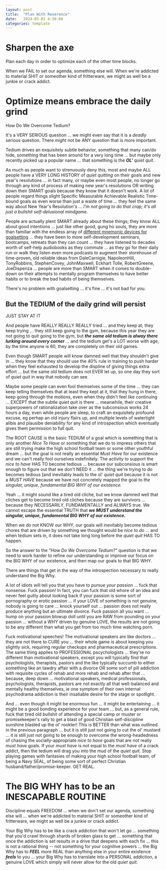 ```yaml
---
layout: post
title:  "Plan With Reverence"
date:   2024-05-01 4:30:00
categories: template
---
```



# Sharpen the axe

Plan each day in order to optimize each of the other time blocks.

When we FAIL to set our agenda, something else will. When we're addicted to material SHIT or someother kind of fritterware, we might as well be a junkie or crack addict.

# Optimize means embrace the daily grind

How Do We Overcome Tedium?

It's a VERY SERIOUS question ... we might even say that it is a *deadly* serious question. There *might* not be ANY question that is more important.

Tedium drives an exquisitely subtle behavior, something that many can/do hide, something that has been around for a very long time ... but maybe only recently picked up a popular name ... that something is the ***OL'*** *quiet quit*.

As much as people want to strenuously deny this, most and maybe ALL people have a VERY LONG HISTORY of *quiet quitting* on their goals and new year's resolutions ... in fact many, or maybe even most people, no longer go through any kind of process of making new year's resolutions OR writing down their SMART goals because they know that it doesn't work. A lot of people regard things slight Specific Measurable Achievable Realistic Time-bound goals as even worse than just a waste of time ... they feel the same way about New Year's Resolution's ... *I'm not going to do that crap; it's all just a bullshit self-delusional mindgame.* 

People are actually plent SMART already about these things; they know ALL about good intentions ... just like other good, gung ho souls, they are more than familiar with the endless array of [different mnemonic devices for goalsetting](https://www.developgoodhabits.com/mnemonic-devices/) ... they have been to more self-development seminars, bootcamps, retreats than they can count ... they have listened to decades worth of self-help audiobooks as they commute ... as they go for their daily run or walk they listen even more podcasts to augment their storehouse of time-proven, old reliable ideas from DaleCarnigie, NapoleonHill, TonyRobbins, StephenCovey, JohnMaxwell, Eckhart Tolle, RobertGreene, JoeDispenza ... people are more than SMART when it comes to double-down on their attempts to mentally program themselves to have better habits or to break the bad habits of being themselves.

There's no problem with goalsetting ... it's fine ... it's not bad for you.

## But the TEDIUM of the daily grind will persist

JUST STAY AT IT

And people have REALLY REALLY REALLY tried ... and they keep at; they keep trying ... they still keep going to the gym, because this year they are not going to quit going to the gym, but ***the same old tedium is alway there lurking around every corner*** ... and the tedium get's a LOT worse with age, by the time anyone is 60, they are completely on their old games.

Even though SMART people will know damned well that they shouldn't give in ... they know that they should use the 40% rule in training to push harder when they feel exhausted to develop the displine of giving things extra effort ... but the same old tedium does not EVER let up, so one day they sort of *quiet quit* in way that nobody can see.

Maybe some people can even fool themselves some of the time ... they can keep telling themselves that at least they kept at it, that they hung in there, keep going through the motions, even when they didn't feel like continuing ... EXCEPT that the subtle *quiet quit* is there ... meanwhile, their creative superpowers of rationalization take over as the subconsious works 24 hours a day, even while people are sleep, to craft an exquisitely profound excuse, eg perhap an old injury flairs up, and multiple levels of watertight alibis and plausibe deniability for any kind of introspection which eventually gives them permission to full quit.

The ROOT CAUSE is the basic TEDIUM of a goal which is something that is only another *Nice To Have* or something that we do to impress others that are still trying make the high school football team or some other youthful dream ... but the goal is not really an essential *Must Have* for our existence and we can't really fool ourselves indefinitely.  The activity to support the *nice to have* HAS TO become tedious  ... because our subconsious is smart enough to figure out that we don't NEED it ... the thing we're trying to do becomes tedious [and inevitably leads to the ol' *quiet quit* because it is not a *MUST HAVE* because we have not concretely mapped the goal to *the singular, unique, fundamental BIG WHY of our existence.*

Yeah ... it might sound like a tired old cliche, but we know damned well that cliches get to become tired old cliches because they are survivors ... because they NECESSARILY, FUNDAMENTALLY and ALWAYS true.  We cannot escape the essential TRUTH that ***we MUST understand the singular, unique, fundamental BIG WHY of our existence.***

When we do not KNOW our WHY, our goals will inevitably become tedious chores that are driven by something we thought would be *nice to do* ... and when tedium sets in, it does not take long long before the *quiet quit* HAS TO happen.

So the answer to the *"How Do We Overcome Tedium?"* question is that we need to work harder to refine our understanding or improve our focus on the BIG WHY of our existence, and then map our goals to that BIG WHY.

There are things that get in the way of the introspection necessary to really understand the Big Why.

A lot of idiots will tell you that you have to *pursue your passion* ... fuck that nonsense. Fuck passion! In fact, you can fuck that old whore of an idea and never feel guilty about looking back if your passion is some sort of pornography or erotic passion ... if your LOVE of something is not genuine, nobody is going to care ... knock yourself out ... passion does not really produce anything but an ultimate divorce. Fuck passion all you want ... hump on your passion blowup doll until you are RAW from pounding on your passion ... without a WHY driven by genuine LOVE, the results are not going to be any different than what you get from too much time watching porn.  

Fuck motivational speeches!  The motivational speakers are like doctors ... they are not there to CURE you ... their whole game is about keeping you slightly sick, requiring regular checkups and pharmaceutical prescriptions.  The same thing applies to PROFESSIONAL pscychologists ... they're no different than motivational speakers, except you will typically find that psychologists, therapists, pastors and the like typically succumb to either something like an tawdry affair with a divorce OR some sort of pill addiction with requisite cycles of rehab and more rehab and rehab after that ... because, deep down ... motivational speakers, medical professionals, psychologists, therapists, pastors are not exactly all that well-balanced and mentally healthy themselves, ie one symptom of their own internal psychodrama addiction is their insatiable desire for the stage or spotlight.

And ... even though it might be enormous fun ... it might be entertaining ... it might be a good bonding experience for your team ... but, as a general rule, fuck that tired old bullshit of attending a special camp or muster or promisekeeper's rally to get a blast of good Christian self-discipline sunshine blasted up the ol' rookter!  This is BETTER than what was outlined in the previous paragraph ... but it is still just not going to cut the ol' mustard ... it is still just not going to be enough to overcome the wrong-headedness of chasing the socially-appropriate *nice to have* goals that are not really *must have* goals. If your *must have* is not equal to the *must have* of a crack addict, then the tedium will drag you into the mud of the *quiet quit.*  Stop playing games with fantasies of making your high school football team, of being a Navy SEAL, of being some sort of perfect Christian husband/father/promise-keeper. GET REAL. 

# The BIG WHY has to be an INESCAPABLE ROUTINE

Discipline equals FREEDOM ... when we don't set our agenda, something else will ... when we're addicted to material SHIT or someother kind of fritterware, we might as well be a junkie or crack addict.

Your Big Why has to be like a crack addiction that won't let go ... something that you'd crawl through shards of broken glass to get ... something that once the addiction is set results in a drive that deepens with each fix ... this is not a rational thing -- not something for your cognitive powers ... the Big Why has to ***FEEL*** more REAL than anything else in your entire existence ***feels*** to you ... your Big Why has to translate into a PERSONAL addiction, a genuine LOVE which simply will never allow for the old *quiet quit.*
